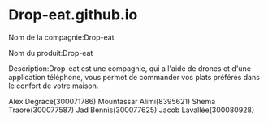 # Drop-eat.github.io

Nom de la compagnie:Drop-eat

Nom du produit:Drop-eat

Description:Drop-eat est une compagnie, qui a l'aide de drones et d'une application téléphone, vous permet de commander vos plats préférés dans le confort de votre maison.

Alex Degrace(300071786)
Mountassar Alimi(8395621)
Shema Traore(300077587)
Jad Bennis(300077625)
Jacob Lavallée(300080928)
